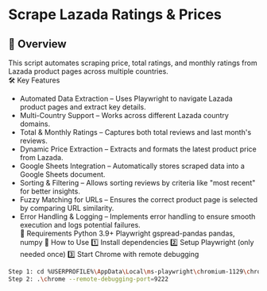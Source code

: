 # Scrape Lazada Ratings & Prices

## 📌 Overview  
This script automates scraping price, total ratings, and monthly ratings from Lazada product pages across multiple countries.  
🛠️ Key Features  
* Automated Data Extraction – Uses Playwright to navigate Lazada product pages and extract key details.  
* Multi-Country Support – Works across different Lazada country domains.  
* Total & Monthly Ratings – Captures both total reviews and last month's reviews.   
* Dynamic Price Extraction – Extracts and formats the latest product price from Lazada.  
* Google Sheets Integration – Automatically stores scraped data into a Google Sheets document.  
* Sorting & Filtering – Allows sorting reviews by criteria like "most recent" for better insights.  
* Fuzzy Matching for URLs – Ensures the correct product page is selected by comparing URL similarity.  
* Error Handling & Logging – Implements error handling to ensure smooth execution and logs potential failures.  
🔧 Requirements
Python 3.9+
Playwright
gspread-pandas 
pandas, numpy 
🚀 How to Use
1️⃣ Install dependencies
2️⃣ Setup Playwright (only needed once)
3️⃣ Start Chrome with remote debugging
```bash
Step 1: cd %USERPROFILE%\AppData\Local\ms-playwright\chromium-1129\chrome-win  
Step 2: .\chrome --remote-debugging-port=9222
```








 
